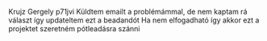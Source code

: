 Krujz Gergely p71jvi
Küldtem emailt a problémámmal, de nem kaptam rá választ így updateltem ezt a beadandót
Ha nem elfogadható így akkor ezt a projektet szeretném pótleadásra szánni